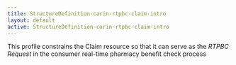 ```yaml
---
title: StructureDefinition-carin-rtpbc-claim-intro
layout: default
active: StructureDefinition-carin-rtpbc-claim-intro
---
```


This profile constrains the Claim resource so that it can serve as the *RTPBC Request* in the consumer real-time pharmacy benefit check process
